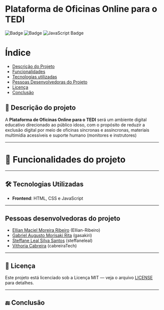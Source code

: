 # Plataforma de Oficinas Online para o TEDI

![Badge](https://img.shields.io/badge/-HTML-df8638?logo=html5&logoColor=0d2c46&style=for-the-badge)
![Badge](https://img.shields.io/badge/-CSS-264de4?logo=css&logoColor=FFFFFF&style=for-the-badge)
![JavaScript Badge](https://img.shields.io/badge/-JS-F7DF1E?logo=javascript&logoColor=0d2c46&style=for-the-badge)

# Índice 
* [Descrição do Projeto](#descrição-do-projeto)
* [Funcionalidades](#funcionalidades)
* [Tecnologias utilizadas](#tecnologias-utilizadas)
* [Pessoas Desenvolvedoras do Projeto](#pessoas-desenvolvedoras)
* [Licença](#licença)
* [Conclusão](#conclusão)

## 📌 Descrição do projeto
A **Plataforma de Oficinas Online para o TEDI** será um ambiente digital educativo direcionado ao público idoso, com o propósito de reduzir a exclusão digital por meio de oficinas síncronas e assíncronas, materiais multimídia acessíveis e suporte humano (monitores e instrutores)

---
# :hammer: Funcionalidades do projeto

---
## 🛠 Tecnologias Utilizadas

- **Frontend**: HTML, CSS e JavaScript

---
## Pessoas desenvolvedoras do projeto
- [Ellian Maciel Moreira Ribeiro](https://github.com/Ellian-Ribeiro) (Ellian-Ribeiro)
- [Gabriel Augusto Morisaki Rita](https://github.com/gasakiri/) (gasakiri)
- [Steffane Leal Silva Santos](https://github.com/steffaneleal/) (steffaneleal)
- [Vithoria Cabreira](https://github.com/cabreiraTech) (cabreiraTech)
---
## 📝 Licença
Este projeto está licenciado sob a Licença MIT — veja o arquivo [LICENSE](LICENSE) para detalhes.

---
## 🔚 Conclusão


